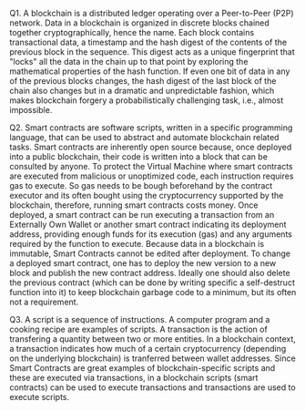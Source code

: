 Q1. A blockchain is a distributed ledger operating over a Peer-to-Peer (P2P) network. Data in a blockchain is organized in discrete blocks chained together cryptographically, hence the name. Each block contains transactional data, a timestamp and the hash digest of the contents of the previous block in the sequence. This digest acts as a unique fingerprint that "locks" all the data in the chain up to that point by exploring the mathematical properties of the hash function. If even one bit of data in any of the previous blocks changes, the hash digest of the last block of the chain also changes but in a dramatic and unpredictable fashion, which makes blockchain forgery a probabilistically challenging task, i.e., almost impossible.

Q2. Smart contracts are software scripts, written in a specific programming language, that can be used to abstract and automate blockchain related tasks. Smart contracts are inherently open source because, once deployed into a public blockchain, their code is written into a block that can be consulted by anyone. To protect the Virtual Machine where smart contracts are executed from malicious or unoptimized code, each instruction requires gas to execute. So gas needs to be bough beforehand by the contract executor and its often bought using the cryptocurrency supported by the blockchain, therefore, running smart contracts costs money. Once deployed, a smart contract can be run executing a transaction from an Externally Own Wallet or another smart contract indicating its deployment address, providing enough funds for its execution (gas) and any arguments required by the function to execute. Because data in a blockchain is immutable, Smart Contracts cannot be edited after deployment. To change a deployed smart contract, one has to deploy the new version to a new block and publish the new contract address. Ideally one should also delete the previous contract (which can be done by writing specific a self-destruct function into it) to keep blockchain garbage code to a minimum, but its often not a requirement.

Q3. A script is a sequence of instructions. A computer program and a cooking recipe are examples of scripts. A transaction is the action of transfering a quantity between two or more entities. In a blockchain context, a transaction indicates how much of a certain cryptocurrency (depending on the underlying blockchain) is tranferred between wallet addresses. Since Smart Contracts are great examples of blockchain-specific scripts and these are executed via transactions, in a blockchain scripts (smart contracts) can be used to execute transactions and transactions are used to execute scripts.
